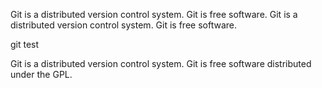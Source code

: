 Git is a distributed version control system.
Git is free software.
Git is a distributed version control system.
Git is free software.


git test


Git is a distributed version control system.
Git is free software distributed under the GPL.

